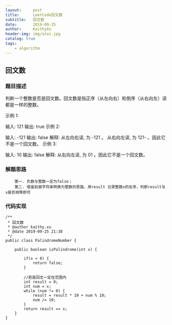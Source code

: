 ```yaml
---
layout:     post
title:      LeetCode回文数
subtitle:   回文数
date:       2019-09-25
author:     KaithyXu
header-img: img/atoi.jpg
catalog: true
tags:
    - algorithm
---
```

## 回文数


### 题目描述

判断一个整数是否是回文数。回文数是指正序（从左向右）和倒序（从右向左）读都是一样的整数。

示例 1:

输入: 121
输出: true
示例 2:

输入: -121
输出: false
解释: 从左向右读, 为 -121 。 从右向左读, 为 121- 。因此它不是一个回文数。
示例 3:

输入: 10
输出: false
解释: 从右向左读, 为 01 。因此它不是一个回文数。

### 解题思路

        第一. 负数与整数一定为false；
        第二. 借鉴前面字符串转换为整数的思路，用result 记录整数x的反序，判断result与x是否相等即可

### 代码实现

```
/**
 * 回文数
 * @author kaithy.xu
 * @date 2019-09-25 21:38
 */
public class PalindromeNumber {

    public boolean isPalindrome(int x) {

        if(x < 0) {
            return false;
        }

        //若是回文一定在范围内
        int result = 0;
        int num = x;
        while (num != 0) {
            result = result * 10 + num % 10;
            num /= 10;
        }
        return result == x;
    }
}


```

